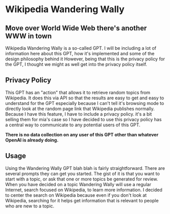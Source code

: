 # Wikipedia Wandering Wally 

## Move over World Wide Web there's another WWW in town

Wikipedia Wandering Wally is a so-called GPT. I will be including a lot of information here about this GPT, how it's implemented and some of the design philosophy behind it   However, being that this is the privacy policy for the GPT, I thought we might as well get into the privacy policy itself. 

## Privacy Policy

This GPT has an "action" that allows it to retrieve random topics from Wikipedia. It does this via API so that the results are easy to get and easy to understand for the GPT especially because I can't tell it's browsing mode to directly look at the random page link that Wikipedia publishes normally. Because I have this feature, I have to include a privacy policy. it's a bit selling them for mia's case so I have decided to use this privacy policy has a central way to communicate to any potential users of this GPT.

**There is no data collection on any user of this GPT other than whatever OpenAI is already doing.**

## Usage

Using the Wandering Wally GPT blah blah is fairly straightforward. There are several prompts they can get you started. The gist of it is that you want to start with a topic, or ask that one or more topics be generated for review. When you have decided on a topic Wandering Wally will use a regular Internet, search focused on Wikipedia, to learn more information. I decided to center the search on Wikipedia because even if you don't look at Wikipedia, searching for it helps get information that is relevant to people who are new to a topic. 
